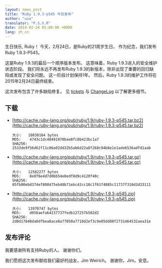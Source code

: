 ```yaml
---
layout: news_post
title: "Ruby 1.9.3-p545 今日发布"
author: "usa"
translator: "P.S.V.R"
date: 2014-02-24 05:00:00 +0000
lang: zh_cn
---
```


生日快乐, Ruby！
今天，2月24日，是Ruby的21周岁生日。
作为纪念，我们发布Ruby 1.9.3-P545。

这是Ruby 1.9.3的最后一个顺序版本发布。
这意味着，Ruby 1.9.3进入的安全维护状态阶段。
我们将永远不再发布Ruby 1.9.3的新版本，除非出现了重要的回归缺陷或发现了安全问题。
这一阶段计划保持1年。
然后，Ruby 1.9.3的维护工作将在2015年2月24日最终结束。

这次发布包含了许多缺陷修复。
见 [tickets](https://bugs.ruby-lang.org/projects/ruby-193/issues?set_filter=1&amp;status_id=5)
与 [ChangeLog](http://svn.ruby-lang.org/repos/ruby/tags/v1_9_3_545/ChangeLog)
以了解更多细节。

## 下载

* [http://cache.ruby-lang.org/pub/ruby/1.9/ruby-1.9.3-p545.tar.bz2](http://cache.ruby-lang.org/pub/ruby/1.9/ruby-1.9.3-p545.tar.bz2)

      大小:   10038164 bytes
      MD5:    4743c1dc48491070bae8fc8b423bc1a7
      SHA256: 2533de9f56d62f11c06a02dd32b5ab6d22a8f268c94b8e1e1ade6536adfd1aab

* [http://cache.ruby-lang.org/pub/ruby/1.9/ruby-1.9.3-p545.tar.gz](http://cache.ruby-lang.org/pub/ruby/1.9/ruby-1.9.3-p545.tar.gz)

      大小:   12582277 bytes
      MD5:    8e8f6e4d7d0bb54e0edf8d9c4120f40c
      SHA256: 05fb00ebd374ef800475eb40b71ebc42cc18c1f61f4885c11737f310d3d23111

* [http://cache.ruby-lang.org/pub/ruby/1.9/ruby-1.9.3-p545.zip](http://cache.ruby-lang.org/pub/ruby/1.9/ruby-1.9.3-p545.zip)

      大小:   13970747 bytes
      MD5:    d056aefa64237737fedb127257b502d2
      SHA256: 2d0d17840da0dfbea8ace8a77050a7710d2ef3c9e05dd88f2731464532aea31e

## 发布评论
我要感谢所有支持Ruby的人。 
谢谢你们。 

我们愿把这次发布献给我们最好的战友，Jim Weirich。 
谢谢你，Jim。安息。
